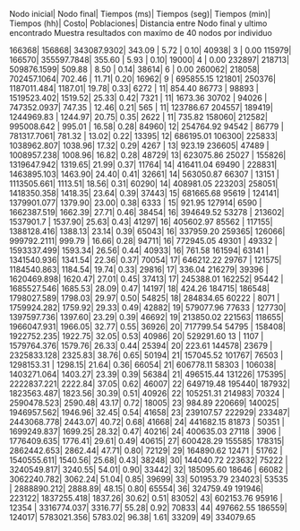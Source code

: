Nodo inicial|   Nodo final|   Tiempos (ms)|   Tiempos (seg)|   Tiempos (min)|   Tiempos (hh)|   Costo|   Poblaciones|   Distancia entre Nodo final y ultimo encontrado
Muestra resultados con maxímo de 40 nodos por individuo

166368|   156868|   343087.9302|   343.09 |   5.72 |   0.10|   40938|   3 |   0.00
115979|   166570|   355597.7848|   355.60 |   5.93 |   0.10|   19000|   4 |   0.00
232897|   218713|   509876.1599|   509.88 |   8.50 |   0.14|   38614|   6 |   0.00
260062|   218058|   702457.1064|   702.46 |   11.71|   0.20|   16962|   9 |   695855.15
121801|   250376|   1187011.484|   1187.01|   19.78|   0.33|   6272 |   11|   854.40
86773 |   98893 |   1519523.402|   1519.52|   25.33|   0.42|   7321 |   11|   1673.36
30702 |   94026 |   747352.0937|   747.35 |   12.46|   0.21|   565  |   11|   123786.67
204557|   189419|   1244969.83 |   1244.97|   20.75|   0.35|   2622 |   11|   735.82
158060|   212582|   995008.642 |   995.01 |   16.58|   0.28|   84960|   12|   254764.92
94542 |   86779 |   781317.7061|   781.32 |   13.02|   0.22|   13395|   12|   686195.01
106300|   225833|   1038962.807|   1038.96|   17.32|   0.29|   4267 |   13|   923.19
236605|   47489 |   1008957.238|   1008.96|   16.82|   0.28|   48729|   13|   623075.86
25027 |   155826|   1319647.942|   1319.65|   21.99|   0.37|   11764|   14|   416411.04
69490 |   228831|   1463895.103|   1463.90|   24.40|   0.41|   32661|   14|   563050.87
66307 |   13151 |   1113505.661|   1113.51|   18.56|   0.31|   60290|   14|   408981.05
223203|   258051|   1418350.358|   1418.35|   23.64|   0.39|   37443|   15|   681665.68
95619 |   124141|   1379901.077|   1379.90|   23.00|   0.38|   6333 |   15|   921.95
127914|   6590  |   1662387.519|   1662.39|   27.71|   0.46|   38454|   16|   394649.52
53278 |   213602|   1537901.7  |   1537.90|   25.63|   0.43|   41297|   16|   405602.97
85562 |   117155|   1388128.416|   1388.13|   23.14|   0.39|   65043|   16|   337959.20
259365|   126066|   999792.2111|   999.79 |   16.66|   0.28|   94711|   16|   772945.05
49301 |   49332 |   1593337.499|   1593.34|   26.56|   0.44|   40933|   16|   761.58
161594|   63141 |   1341540.936|   1341.54|   22.36|   0.37|   70054|   17|   646212.22
29767 |   121575|   1184540.863|   1184.54|   19.74|   0.33|   29816|   17|   336.04
216279|   39396 |   1620469.898|   1620.47|   27.01|   0.45|   37413|   17|   245388.01
162252|   95442 |   1685527.546|   1685.53|   28.09|   0.47|   14197|   18|   424.26
184715|   186548|   1798027.589|   1798.03|   29.97|   0.50|   54825|   18|   284834.65
60222 |   8071  |   1759924.282|   1759.92|   29.33|   0.49|   42882|   19|   579077.96
77633 |   127730|   1397597.736|   1397.60|   23.29|   0.39|   46692|   19|   213850.02
221563|   118655|   1966047.931|   1966.05|   32.77|   0.55|   36926|   20|   717799.54
54795 |   158408|   1922752.235|   1922.75|   32.05|   0.53|   40986|   20|   529291.60
13    |   1107  |   1579764.376|   1579.76|   26.33|   0.44|   25394|   20|   223.61
144578|   23679 |   2325833.128|   2325.83|   38.76|   0.65|   50194|   21|   157045.52
101767|   76503 |   1298153.31 |   1298.15|   21.64|   0.36|   66054|   21|   606778.11
58303 |   106038|   1403271.064|   1403.27|   23.39|   0.39|   56384|   21|   496515.44
131226|   175395|   2222837.221|   2222.84|   37.05|   0.62|   46007|   22|   649719.48
195440|   187932|   1823563.487|   1823.56|   30.39|   0.51|   40926|   22|   105251.31
214983|   70324 |   2590478.523|   2590.48|   43.17|   0.72|   18005|   23|   984.89
220669|   140025|   1946957.562|   1946.96|   32.45|   0.54|   41658|   23|   239107.57
222929|   233487|   2443068.778|   2443.07|   40.72|   0.68|   41668|   24|   441682.15
81873 |   50351 |   1699249.837|   1699.25|   28.32|   0.47|   40216|   24|   400635.03
27118 |   3906  |   1776409.635|   1776.41|   29.61|   0.49|   40615|   27|   600428.29
155585|   178315|   2862442.653|   2862.44|   47.71|   0.80|   72129|   29|   164890.62
12471 |   51762 |   1540555.611|   1540.56|   25.68|   0.43|   38248|   30|   144040.72
223632|   75222 |   3240549.817|   3240.55|   54.01|   0.90|   33442|   32|   185095.60
18646 |   66082 |   3062240.782|   3062.24|   51.04|   0.85|   39699|   33|   501953.79
234023|   53535 |   2888890.212|   2888.89|   48.15|   0.80|   65554|   36|   324759.49
191946|   223122|   1837255.418|   1837.26|   30.62|   0.51|   83052|   43|   602153.76
95916 |   12354 |   3316774.037|   3316.77|   55.28|   0.92|   70833|   44|   497662.55
186559|   124017|   5783021.356|   5783.02|   96.38|   1.61|   33209|   49|   334079.65